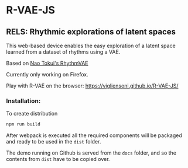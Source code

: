 # R-VAE-JS
## RELS: Rhythmic explorations of latent spaces

This web-based device enables the easy exploration of a latent space learned from a dataset of rhythms using a VAE.

Based on [Nao Tokui's RhythmVAE](https://github.com/naotokui/RhythmVAE_M4L)

Currently only working on Firefox.

Play with R-VAE on the browser: https://vigliensoni.github.io/R-VAE-JS/


### Installation:

To create distribution

``` bash
npm run build
```

After webpack is executed all the required components will be packaged and ready to be used in the `dist` folder.

The demo running on Github is served from the `docs` folder, and so the contents from `dist` have to be copied over.
